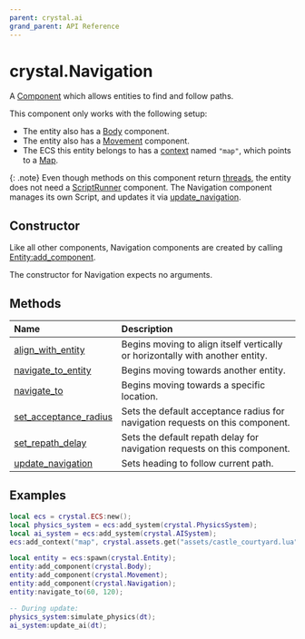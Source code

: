 ```yaml
---
parent: crystal.ai
grand_parent: API Reference
---
```


# crystal.Navigation

A [Component](/crystal/api/ecs/component) which allows entities to find and follow paths.

This component only works with the following setup:

- The entity also has a [Body](/crystal/api/physics/body) component.
- The entity also has a [Movement](/crystal/api/physics/movement) component.
- The ECS this entity belongs to has a [context](/crystal/api/ecs/ecs_set_context) named `"map"`, which points to a [Map](/crystal/api/assets/map).

{: .note}
Even though methods on this component return [threads](/crystal/api/script/thread), the entity does not need a [ScriptRunner](/crystal/api/script/script_runner) component. The Navigation component manages its own Script, and updates it via [update_navigation](navigation_update_navigation).

## Constructor

Like all other components, Navigation components are created by calling [Entity:add_component](/crystal/api/ecs/entity_add_component).

The constructor for Navigation expects no arguments.

## Methods

| Name                                                      | Description                                                                   |
| :-------------------------------------------------------- | :---------------------------------------------------------------------------- |
| [align_with_entity](navigation_align_with_entity)         | Begins moving to align itself vertically or horizontally with another entity. |
| [navigate_to_entity](navigation_navigate_to_entity)       | Begins moving towards another entity.                                         |
| [navigate_to](navigation_navigate_to)                     | Begins moving towards a specific location.                                    |
| [set_acceptance_radius](navigation_set_acceptance_radius) | Sets the default acceptance radius for navigation requests on this component. |
| [set_repath_delay](navigation_set_repath_delay)           | Sets the default repath delay for navigation requests on this component.      |
| [update_navigation](navigation_update_navigation)         | Sets heading to follow current path.                                          |

## Examples

```lua
local ecs = crystal.ECS:new();
local physics_system = ecs:add_system(crystal.PhysicsSystem);
local ai_system = ecs:add_system(crystal.AISystem);
ecs:add_context("map", crystal.assets.get("assets/castle_courtyard.lua"));

local entity = ecs:spawn(crystal.Entity);
entity:add_component(crystal.Body);
entity:add_component(crystal.Movement);
entity:add_component(crystal.Navigation);
entity:navigate_to(60, 120);

-- During update:
physics_system:simulate_physics(dt);
ai_system:update_ai(dt);
```
